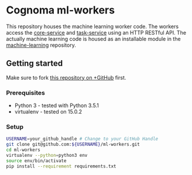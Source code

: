 # Cognoma ml-workers

This repository houses the machine learning worker code. The workers access the [core-service](https://github.com/cognoma/core-service) and [task-service](https://github.com/cognoma/task-service) using an HTTP RESTful API. The actually machine learning code is housed as an installable module in the [machine-learning](https://github.com/cognoma/machine-learning) repository.

## Getting started

Make sure to fork [this repository on
 +GitHub](https://github.com/cognoma/ml-workers "cognoma/ml-workers on
 +GitHub") first.

### Prerequisites
- Python 3 - tested with Python 3.5.1
- virtualenv - tested on 15.0.2

### Setup

```sh
USERNAME=your_github_handle # Change to your GitHub Handle
git clone git@github.com:${USERNAME}/ml-workers.git
cd ml-workers
virtualenv --python=python3 env
source env/bin/activate
pip install --requirement requirements.txt
```
